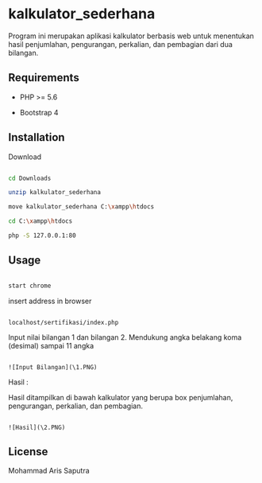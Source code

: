 # kalkulator_sederhana

Program ini merupakan aplikasi kalkulator berbasis web untuk menentukan hasil penjumlahan, pengurangan, perkalian, dan pembagian dari dua bilangan.

## Requirements

* PHP >= 5.6

* Bootstrap 4


## Installation


Download

```bash

cd Downloads

unzip kalkulator_sederhana

move kalkulator_sederhana C:\xampp\htdocs

cd C:\xampp\htdocs

php -S 127.0.0.1:80

```


## Usage


```bash

start chrome

```

insert address in browser

```

localhost/sertifikasi/index.php

```
Input nilai bilangan 1 dan bilangan 2. Mendukung angka belakang koma (desimal) sampai 11 angka 

```

![Input Bilangan](\1.PNG)

```

Hasil :

Hasil ditampilkan di bawah kalkulator yang berupa box penjumlahan, pengurangan, perkalian, dan pembagian.

```

![Hasil](\2.PNG)

```

## License

Mohammad Aris Saputra
